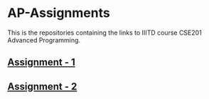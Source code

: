 # AP-Assignments

This is the repositories containing the links to IIITD course CSE201 Advanced Programming.

## [Assignment - 1](https://github.com/regular-life/Library-Management-System)

## [Assignment - 2](https://github.com/regular-life/ZOOtopia)
